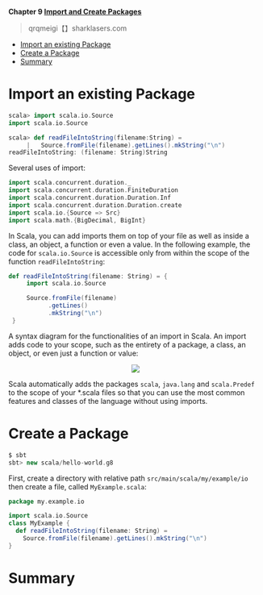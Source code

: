 **Chapter 9 [Import and Create Packages](https://livebook.manning.com/book/get-programming-with-scala/chapter-9/v-4/)**

> qrqmeigi【】sharklasers.com


<!-- vim-markdown-toc GFM -->

* [Import an existing Package](#import-an-existing-package)
* [Create a Package](#create-a-package)
* [Summary](#summary)

<!-- vim-markdown-toc -->

# Import an existing Package
```scala
scala> import scala.io.Source
import scala.io.Source

scala> def readFileIntoString(filename:String) = 
     |   Source.fromFile(filename).getLines().mkString("\n")
readFileIntoString: (filename: String)String
```

Several uses of import:
```scala
import scala.concurrent.duration._
import scala.concurrent.duration.FiniteDuration
import scala.concurrent.duration.Duration.Inf
import scala.concurrent.duration.Duration.create
import scala.io.{Source => Src}
import scala.math.{BigDecimal, BigInt}
```

In Scala, you can add imports them on top of your file as well as inside a class, an object, a function or even a value. In the following example, the code for `scala.io.Source` is accessible only from within the scope of the function `readFileIntoString`:
```scala
def readFileIntoString(filename: String) = {
     import scala.io.Source

     Source.fromFile(filename)
           .getLines()
           .mkString("\n")
 }
```

A syntax diagram for the functionalities of an import in Scala. An import adds code to your scope, such as the entirety of a package, a class, an object, or even just a function or value:
<div align="center">
    <img src="https://dpzbhybb2pdcj.cloudfront.net/sfregola/v-4/Figures/image024.jpg">
</div>

Scala automatically adds the packages `scala`, `java.lang` and `scala.Predef` to the scope of your *.scala files so that you can use the most common features and classes of the language without using imports.

# Create a Package
```scala
$ sbt
sbt> new scala/hello-world.g8
```

First, create a directory with relative path `src/main/scala/my/example/io` then create a file, called `MyExample.scala`:
```scala
package my.example.io

import scala.io.Source
class MyExample {
  def readFileIntoString(filename: String) =
    Source.fromFile(filename).getLines().mkString("\n")
}
```

# Summary
